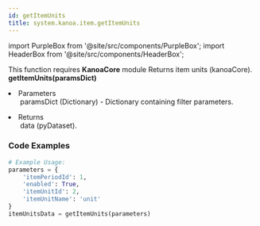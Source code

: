 ```yaml
---
id: getItemUnits
title: system.kanoa.item.getItemUnits
---
```


import PurpleBox from '@site/src/components/PurpleBox';
import HeaderBox from '@site/src/components/HeaderBox';

<PurpleBox>This function requires <b>KanoaCore</b> module</PurpleBox>
<HeaderBox header="Description">Returns item units (kanoaCore).</HeaderBox>
<HeaderBox header="Syntax">
    <b>getItemUnits(paramsDict)</b>
    <li>Parameters <br />
        <ul>paramsDict (Dictionary) - Dictionary containing filter parameters.</ul>
    </li>
    <li>Returns <br />
        <ul>data (pyDataset).</ul>
    </li>
</HeaderBox>

### Code Examples

```python
# Example Usage:
parameters = {
    'itemPeriodId': 1,
    'enabled': True,
    'itemUnitId': 2,
    'itemUnitName': 'unit'
}
itemUnitsData = getItemUnits(parameters)